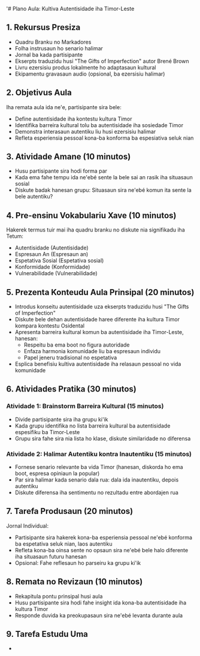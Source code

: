 '# Plano Aula: Kultiva Autentisidade iha Timor-Leste

## 1. Rekursus Presiza

- Quadru Branku no Markadores
- Folha instrusaun ho senario halimar
- Jornal ba kada partisipante
- Ekserpts traduzidu husi "The Gifts of Imperfection" autor Brené Brown
- Livru ezersisiu produs lokalmente ho adaptasaun kultural
- Ekipamentu gravasaun audio (opsional, ba ezersisiu halimar)

## 2. Objetivus Aula

Iha remata aula ida ne'e, partisipante sira bele:
- Define autentisidade iha kontestu kultura Timor
- Identifika barreira kultural tolu ba autentisidade iha sosiedade Timor
- Demonstra interasaun autentiku liu husi ezersisiu halimar
- Refleta esperiensia pessoal kona-ba konforma ba espesiativa seluk nian

## 3. Atividade Amane (10 minutos)

- Husu partisipante sira hodi forma par
- Kada ema fahe tempu ida ne'ebé sente la bele sai an rasik iha situasaun sosial
- Diskute badak hanesan grupu: Situasaun sira ne'ebé komun ita sente la bele autentiku?

## 4. Pre-ensinu Vokabulariu Xave (10 minutos)

Hakerek termus tuir mai iha quadru branku no diskute nia signifikadu iha Tetum:
- Autentisidade (Autentisidade)
- Espresaun An (Espresaun an)
- Espetativa Sosial (Espetativa sosial)
- Konformidade (Konformidade)
- Vulnerabilidade (Vulnerabilidade)

## 5. Prezenta Konteudu Aula Prinsipal (20 minutos)

- Introdus konseitu autentisidade uza ekserpts traduzidu husi "The Gifts of Imperfection"
- Diskute bele dehan autentisidade haree diferente iha kultura Timor kompara kontestu Osidental
- Apresenta barreira kultural komun ba autentisidade iha Timor-Leste, hanesan:
  * Respeitu ba ema boot no figura autoridade
  * Enfaza harmonia komunidade liu ba espresaun individu
  * Papel jeneru tradisional no espetativa
- Esplica benefisiu kultiva autentisidade iha relasaun pessoal no vida komunidade

## 6. Atividades Pratika (30 minutos)

### Atividade 1: Brainstorm Barreira Kultural (15 minutos)
- Divide partisipante sira iha grupu ki'ik
- Kada grupu identifika no lista barreira kultural ba autentisidade espesifiku ba Timor-Leste
- Grupu sira fahe sira nia lista ho klase, diskute similaridade no diferensa

### Atividade 2: Halimar Autentiku kontra Inautentiku (15 minutos)
- Fornese senario relevante ba vida Timor (hanesan, diskorda ho ema boot, espresa opiniaun la popular)
- Par sira halimar kada senario dala rua: dala ida inautentiku, depois autentiku
- Diskute diferensa iha sentimentu no rezultadu entre abordajen rua

## 7. Tarefa Produsaun (20 minutos)

Jornal Individual:
- Partisipante sira hakerek kona-ba esperiensia pessoal ne'ebé konforma ba espetativa seluk nian, laos autentiku
- Refleta kona-ba oinsa sente no opsaun sira ne'ebé bele halo diferente iha situasaun futuru hanesan
- Opsional: Fahe reflesaun ho parseiru ka grupu ki'ik

## 8. Remata no Revizaun (10 minutos)

- Rekapitula pontu prinsipal husi aula
- Husu partisipante sira hodi fahe insight ida kona-ba autentisidade iha kultura Timor
- Responde duvida ka preokupasaun sira ne'ebé levanta durante aula

## 9. Tarefa Estudu Uma

-